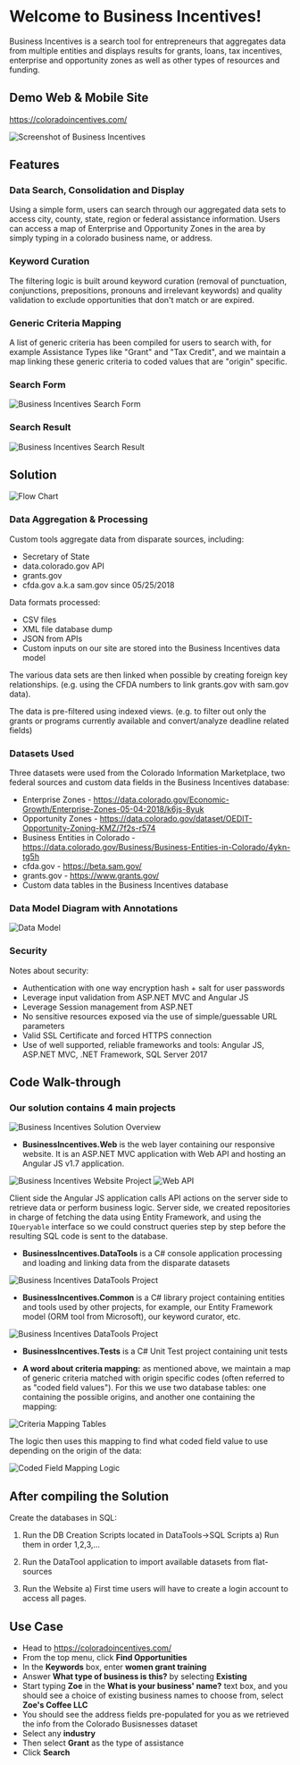 # Welcome to Business Incentives!

Business Incentives is a search tool for entrepreneurs that aggregates data from multiple entities and displays results for grants, loans, tax incentives, enterprise and opportunity zones as well as other types of resources and funding. 

## Demo Web & Mobile Site

https://coloradoincentives.com/

![Screenshot of Business Incentives](https://github.com/juliras/Business-Incentives/blob/master/docs/BI%20Home%20Page.png)

## Features

### Data Search, Consolidation and Display

Using a simple form, users can search through our aggregated data sets to access city, county, state, region or federal assistance information. Users can access a map of Enterprise and Opportunity Zones in the area by simply typing in a colorado business name, or address.

### Keyword Curation

The filtering logic is built around keyword curation (removal of punctuation, conjunctions, prepositions, pronouns and irrelevant keywords) and quality validation to exclude opportunities that don't match or are expired.

### Generic Criteria Mapping

A list of generic criteria has been compiled for users to search with, for example Assistance Types like "Grant" and "Tax Credit", and we maintain a map linking these generic criteria to coded values that are "origin" specific. 

### Search Form

![Business Incentives Search Form](https://github.com/juliras/Business-Incentives/blob/master/docs/Search%20Form.png)

### Search Result

![Business Incentives Search Result](https://github.com/juliras/Business-Incentives/blob/master/docs/Search%20Result.png)

## Solution

![Flow Chart](https://github.com/juliras/Business-Incentives/blob/master/docs/FlowChart.png)

### Data Aggregation & Processing

Custom tools aggregate data from disparate sources, including:
* Secretary of State 
* data.colorado.gov API
* grants.gov
* cfda.gov a.k.a sam.gov since 05/25/2018

Data formats processed:
* CSV files
* XML file database dump
* JSON from APIs
* Custom inputs on our site are stored into the Business Incentives data model

The various data sets are then linked when possible by creating foreign key relationships.
(e.g. using the CFDA numbers to link grants.gov with sam.gov data).

The data is pre-filtered using indexed views.
(e.g. to filter out only the grants or programs currently available and convert/analyze deadline related fields)

### Datasets Used

Three datasets were used from the Colorado Information Marketplace, two federal sources and custom data fields in the Business Incentives database:

* Enterprise Zones - https://data.colorado.gov/Economic-Growth/Enterprise-Zones-05-04-2018/k6js-8yuk
* Opportunity Zones - https://data.colorado.gov/dataset/OEDIT-Opportunity-Zoning-KMZ/7f2s-r574
* Business Entities in Colorado - https://data.colorado.gov/Business/Business-Entities-in-Colorado/4ykn-tg5h
* cfda.gov - https://beta.sam.gov/
* grants.gov - https://www.grants.gov/
* Custom data tables in the Business Incentives database

### Data Model Diagram with Annotations

![Data Model](https://github.com/juliras/Business-Incentives/blob/master/docs/BusinessIncentives_DataModel.png)

### Security

Notes about security:
* Authentication with one way encryption hash + salt for user passwords
* Leverage input validation from ASP.NET MVC and Angular JS
* Leverage Session management from ASP.NET
* No sensitive resources exposed via the use of simple/guessable URL parameters
* Valid SSL Certificate and forced HTTPS connection
* Use of well supported, reliable frameworks and tools: Angular JS, ASP.NET MVC, .NET Framework, SQL Server 2017

## Code Walk-through

### Our solution contains 4 main projects
![Business Incentives Solution Overview](https://github.com/juliras/Business-Incentives/blob/master/docs/Code_Walkthrough1.png)

* **BusinessIncentives.Web** is the web layer containing our responsive website. It is an ASP.NET MVC application with Web API and hosting an Angular JS v1.7 application.

![Business Incentives Website Project](https://github.com/juliras/Business-Incentives/blob/master/docs/Code_Walkthrough2.png)
![Web API](https://github.com/juliras/Business-Incentives/blob/master/docs/Code_Walkthrough7.png)

Client side the Angular JS application calls API actions on the server side to retrieve data or perform business logic. 
Server side, we created repositories in charge of fetching the data using Entity Framework, and using the `IQueryable` interface so we could construct queries step by step before the resulting SQL code is sent to the database.

* **BusinessIncentives.DataTools** is a C# console application processing and loading and linking data from the disparate datasets

![Business Incentives DataTools Project](https://github.com/juliras/Business-Incentives/blob/master/docs/Code_Walkthrough3.png)

* **BusinessIncentives.Common** is a C# library project containing entities and tools used by other projects, for example, our Entity Framework model (ORM tool from Microsoft), our keyword curator, etc. 

![Business Incentives DataTools Project](https://github.com/juliras/Business-Incentives/blob/master/docs/Code_Walkthrough4.png)

* **BusinessIncentives.Tests** is a C# Unit Test project containing unit tests

* **A word about criteria mapping:** as mentioned above, we maintain a map of generic criteria matched with origin specific codes (often referred to as "coded field values"). For this we use two database tables: one containing the possible origins, and another one containing the mapping:

![Criteria Mapping Tables](https://github.com/juliras/Business-Incentives/blob/master/docs/Code_Walkthrough5.png)

The logic then uses this mapping to find what coded field value to use depending on the origin of the data:

![Coded Field Mapping Logic](https://github.com/juliras/Business-Incentives/blob/master/docs/Code_Walkthrough6.png)

## After compiling the Solution

Create the databases in SQL:
1) Run the DB Creation Scripts located in DataTools->SQL Scripts
  a) Run them in order 1,2,3,...

2) Run the DataTool application to import available datasets from flat-sources

3) Run the Website
  a) First time users will have to create a login account to access all pages.

## Use Case

* Head to https://coloradoincentives.com/ 
* From the top menu, click <b>Find Opportunities</b>
* In the <b>Keywords</b> box, enter <b>women grant training</b>
* Answer <b>What type of business is this?</b> by selecting <b>Existing</b>
* Start typing <b>Zoe</b> in the <b>What is your business' name?</b> text box, and you should see a choice of existing business names to choose from, select <b>Zoe's Coffee LLC</b>
* You should see the address fields pre-populated for you as we retrieved the info from the Colorado Busisnesses dataset
* Select any <b>industry</b>
* Then select <b>Grant</b> as the type of assistance
* Click <b>Search</b>

